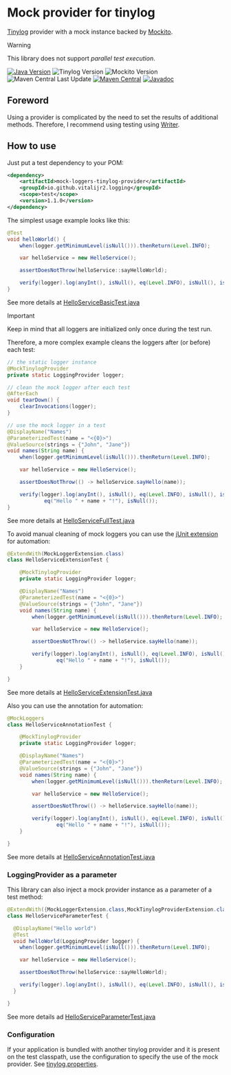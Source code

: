 # Mock provider for tinylog

[Tinylog][tinylog] provider with a mock instance backed by [Mockito][].

> [!WARNING]
> This library does not support _parallel test execution_.

[![Java Version][java-version]][jdk-download]
![Tinylog Version][tinylog-version]
![Mockito Version][mockito-version]  
![Maven Central Last Update][maven-central-last-update]
[![Maven Central][maven-central]][maven-central-link]
[![Javadoc][javadoc]][javadoc-link]

## Foreword

Using a provider is complicated by the need to set the results of additional methods.
Therefore, I recommend using testing using [Writer](../tinylog-writer).

## How to use

Just put a test dependency to your POM:
```xml
<dependency>
    <artifactId>mock-loggers-tinylog-provider</artifactId>
    <groupId>io.github.vitalijr2.logging</groupId>
    <scope>test</scope>
    <version>1.1.0</version>
</dependency>
```

The simplest usage example looks like this:
```java
@Test
void helloWorld() {
    when(logger.getMinimumLevel(isNull())).thenReturn(Level.INFO);

    var helloService = new HelloService();

    assertDoesNotThrow(helloService::sayHelloWorld);

    verify(logger).log(anyInt(), isNull(), eq(Level.INFO), isNull(), isNull(), anyString(), isNull());
}
```
See more details at [HelloServiceBasicTest.java](src/it/hello-tinylog-world/src/test/java/example/hello/HelloServiceBasicTest.java)

> [!IMPORTANT]
> Keep in mind that all loggers are initialized only once during the test run.

Therefore, a more complex example cleans the loggers after (or before) each test:
```java
// the static logger instance
@MockTinylogProvider
private static LoggingProvider logger;

// clean the mock logger after each test
@AfterEach
void tearDown() {
    clearInvocations(logger);
}

// use the mock logger in a test
@DisplayName("Names")
@ParameterizedTest(name = "<{0}>")
@ValueSource(strings = {"John", "Jane"})
void names(String name) {
    when(logger.getMinimumLevel(isNull())).thenReturn(Level.INFO);

    var helloService = new HelloService();

    assertDoesNotThrow(() -> helloService.sayHello(name));

    verify(logger).log(anyInt(), isNull(), eq(Level.INFO), isNull(), isNull(),
            eq("Hello " + name + "!"), isNull());
}
```
See more details at [HelloServiceFullTest.java](src/it/hello-tinylog-world/src/test/java/example/hello/HelloServiceFullTest.java)

To avoid manual cleaning of mock loggers you can use the [jUnit extension][junit-extension] for automation:
```java
@ExtendWith(MockLoggerExtension.class)
class HelloServiceExtensionTest {

    @MockTinylogProvider
    private static LoggingProvider logger;

    @DisplayName("Names")
    @ParameterizedTest(name = "<{0}>")
    @ValueSource(strings = {"John", "Jane"})
    void names(String name) {
        when(logger.getMinimumLevel(isNull())).thenReturn(Level.INFO);

        var helloService = new HelloService();

        assertDoesNotThrow(() -> helloService.sayHello(name));

        verify(logger).log(anyInt(), isNull(), eq(Level.INFO), isNull(), isNull(),
                eq("Hello " + name + "!"), isNull());
    }

}
```
See more details at [HelloServiceExtensionTest.java](src/it/hello-tinylog-world/src/test/java/example/hello/HelloServiceExtensionTest.java)

Also you can use the annotation for automation:
```java
@MockLoggers
class HelloServiceAnnotationTest {

    @MockTinylogProvider
    private static LoggingProvider logger;

    @DisplayName("Names")
    @ParameterizedTest(name = "<{0}>")
    @ValueSource(strings = {"John", "Jane"})
    void names(String name) {
        when(logger.getMinimumLevel(isNull())).thenReturn(Level.INFO);

        var helloService = new HelloService();

        assertDoesNotThrow(() -> helloService.sayHello(name));

        verify(logger).log(anyInt(), isNull(), eq(Level.INFO), isNull(), isNull(),
                eq("Hello " + name + "!"), isNull());
    }

}
```
See more details at [HelloServiceAnnotationTest.java](src/it/hello-tinylog-world/src/test/java/example/hello/HelloServiceAnnotationTest.java)

### LoggingProvider as a parameter

This library can also inject a mock provider instance as a parameter of a test method:
```java
@ExtendWith({MockLoggerExtension.class,MockTinylogProviderExtension.class})
class HelloServiceParameterTest {

  @DisplayName("Hello world")
  @Test
  void helloWorld(LoggingProvider logger) {
    when(logger.getMinimumLevel(isNull())).thenReturn(Level.INFO);

    var helloService = new HelloService();

    assertDoesNotThrow(helloService::sayHelloWorld);

    verify(logger).log(anyInt(), isNull(), eq(Level.INFO), isNull(), isNull(), anyString(), isNull());
  }

}
```
See more details ad [HelloServiceParameterTest.java](src/it/hello-tinylog-world/src/test/java/example/hello/HelloServiceParameterTest.java)

### Configuration

If your application is bundled with another tinylog provider and it is present on the test classpath,
use the configuration to specify the use of the mock provider.
See [tinylog.properties](src/it/hello-custom-tinylog-world/src/test/resources/tinylog.properties).

[tinylog]: https://tinylog.org/v2/

[Mockito]: https://site.mockito.org

[java-version]: https://img.shields.io/static/v1?label=Java&message=11&color=blue&logoColor=E23D28

[jdk-download]: https://www.oracle.com/java/technologies/downloads/#java11

[tinylog-version]: https://img.shields.io/static/v1?label=tinylog&message=2.7.0&color=blue&logoColor=E23D28

[mockito-version]: https://img.shields.io/static/v1?label=Mockito&message=5.14.2&color=blue&logoColor=E23D28

[maven-central-last-update]: https://img.shields.io/maven-central/last-update/io.github.vitalijr2.logging/mock-loggers-tinylog-provider

[maven-central]: https://img.shields.io/maven-central/v/io.github.vitalijr2.logging/mock-loggers-tinylog-provider

[maven-central-link]: https://central.sonatype.com/artifact/io.github.vitalijr2.logging/mock-loggers-tinylog-provider?smo=true

[javadoc]: https://javadoc.io/badge2/io.github.vitalijr2.logging/mock-loggers-tinylog-provider/javadoc.svg

[javadoc-link]: https://javadoc.io/doc/io.github.vitalijr2.logging/mock-loggers-tinylog-provider

[junit-extension]: ../core/

